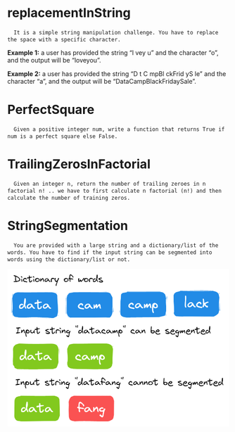 # replacementInString

      It is a simple string manipulation challenge. You have to replace the space with a specific character.  
      
**Example 1:** a user has provided the string “l vey u” and the character “o”, and the output will be “loveyou”.

**Example 2:** a user has provided the string “D t C mpBl ckFrid yS le” and the character “a”, and the output will be “DataCampBlackFridaySale”.

# PerfectSquare

      Given a positive integer num, write a function that returns True if num is a perfect square else False.

# TrailingZerosInFactorial

      Given an integer n, return the number of trailing zeroes in n factorial n! .. we have to first calculate n factorial (n!) and then calculate the number of training zeros. 

# StringSegmentation

      You are provided with a large string and a dictionary/list of the words. You have to find if the input string can be segmented into words using the dictionary/list or not.  
      
![Example for String Segmentation](./String_segmentation.png)


